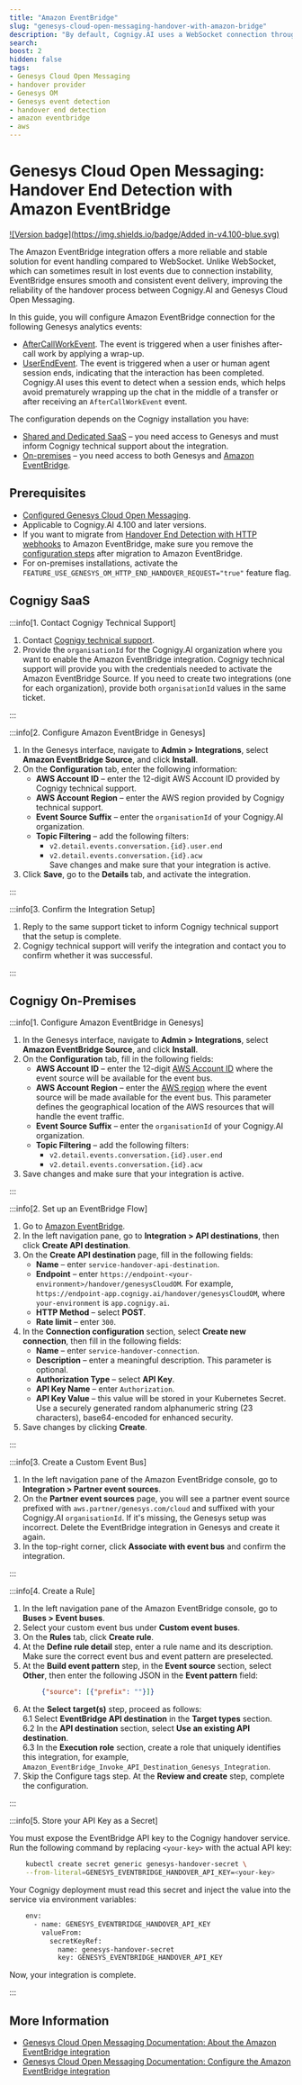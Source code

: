 ```yaml
---
title: "Amazon EventBridge"
slug: "genesys-cloud-open-messaging-handover-with-amazon-bridge"
description: "By default, Cognigy.AI uses a WebSocket connection through the Notifications API to detect handover completion. Alternatively, you can use HTTP webhooks with Triggers and Web Services Data Actions to send requests to Cognigy.AI."
search:
boost: 2
hidden: false
tags:
- Genesys Cloud Open Messaging
- handover provider
- Genesys OM
- Genesys event detection
- handover end detection
- amazon eventbridge
- aws
---
```


# Genesys Cloud Open Messaging: Handover End Detection with Amazon EventBridge

[![Version badge](https://img.shields.io/badge/Added in-v4.100-blue.svg)](../../../release-notes/4.100.md)

The Amazon EventBridge integration offers a more reliable and stable solution for event handling compared to WebSocket. 
Unlike WebSocket, which can sometimes result in lost events due to connection instability, EventBridge ensures smooth and consistent event delivery, improving the reliability of the handover process between Cognigy.AI and Genesys Cloud Open Messaging.

In this guide, you will configure Amazon EventBridge connection for the following Genesys analytics events:

- [AfterCallWorkEvent](https://developer.genesys.cloud/analyticsdatamanagement/analytics/detail/analytics-detail-events#aftercallworkevent). The event is triggered when a user finishes after-call work by applying a wrap-up.
- [UserEndEvent](https://developer.genesys.cloud/analyticsdatamanagement/analytics/detail/analytics-detail-events#userendevent). The event is triggered when a user or human agent session ends, indicating that the interaction has been completed. Cognigy.AI uses this event to detect when a session ends, which helps avoid prematurely wrapping up the chat in the middle of a transfer or after receiving an `AfterCallWorkEvent` event.

The configuration depends on the Cognigy installation you have:

- [Shared and Dedicated SaaS](#cognigy-saas) – you need access to Genesys and must inform Cognigy technical support about the integration.
- [On-premises](#cognigy-on-premises) – you need access to both Genesys and [Amazon EventBridge](https://aws.amazon.com/eventbridge/).

## Prerequisites

- [Configured Genesys Cloud Open Messaging](genesys-cloud-open-messaging.md). 
- Applicable to Cognigy.AI 4.100 and later versions. 
- If you want to migrate from [Handover End Detection with HTTP webhooks](genesys-cloud-open-messaging-handover-end-detection.md) to Amazon EventBridge, make sure you remove the [configuration steps](genesys-cloud-open-messaging-handover-end-detection.md#configuration-steps) after migration to Amazon EventBridge.
- For on-premises installations, activate the `FEATURE_USE_GENESYS_OM_HTTP_END_HANDOVER_REQUEST="true"` feature flag.

## Cognigy SaaS

:::info[1. Contact Cognigy Technical Support]

  1. Contact [Cognigy technical support](../../../help/get-help.md).
  2. Provide the `organisationId` for the Cognigy.AI organization where you want to enable the Amazon EventBridge integration. Cognigy technical support will provide you with the credentials needed to activate the Amazon EventBridge Source. If you need to create two integrations (one for each organization), provide both `organisationId` values in the same ticket.

:::


:::info[2. Configure Amazon EventBridge in Genesys]

  1. In the Genesys interface, navigate to **Admin > Integrations**, select **Amazon EventBridge Source**, and click **Install**.
  2. On the **Configuration** tab, enter the following information:
      - **AWS Account ID** – enter the 12-digit AWS Account ID provided by Cognigy technical support.
      - **AWS Account Region** – enter the AWS region provided by Cognigy technical support.
      - **Event Source Suffix** – enter the `organisationId` of your Cognigy.AI organization.
      - **Topic Filtering** – add the following filters:
          - `v2.detail.events.conversation.{id}.user.end`
          - `v2.detail.events.conversation.{id}.acw`<br />
      Save changes and make sure that your integration is active.
  3. Click **Save**, go to the **Details** tab, and activate the integration.

:::


:::info[3. Confirm the Integration Setup]

  1. Reply to the same support ticket to inform Cognigy technical support that the setup is complete.
  2. Cognigy technical support will verify the integration and contact you to confirm whether it was successful.

:::


## Cognigy On-Premises

:::info[1. Configure Amazon EventBridge in Genesys]

  1. In the Genesys interface, navigate to **Admin > Integrations**, select **Amazon EventBridge Source**, and click **Install**.
  2. On the **Configuration** tab, fill in the following fields:
      - **AWS Account ID** – enter the 12-digit [AWS Account ID](https://docs.aws.amazon.com/accounts/latest/reference/manage-acct-identifiers.html) where the event source will be available for the event bus.
      - **AWS Account Region** – enter the [AWS region](https://docs.aws.amazon.com/eventbridge/latest/userguide/eb-saas.html) where the event source will be made available for the event bus. This parameter defines the geographical location of the AWS resources that will handle the event traffic.
      - **Event Source Suffix** – enter the `organisationId` of your Cognigy.AI organization.
      - **Topic Filtering** – add the following filters:
          - `v2.detail.events.conversation.{id}.user.end`
          - `v2.detail.events.conversation.{id}.acw`
  3. Save changes and make sure that your integration is active.

:::


:::info[2. Set up an EventBridge Flow]

  1. Go to [Amazon EventBridge](https://console.aws.amazon.com/events).
  2. In the left navigation pane, go to **Integration > API destinations**, then click **Create API destination**.
  3. On the **Create API destination** page, fill in the following fields:
      - **Name** – enter `service-handover-api-destination`. 
      - **Endpoint** – enter `https://endpoint-<your-environment>/handover/genesysCloudOM`. For example, `https://endpoint-app.cognigy.ai/handover/genesysCloudOM`, where `your-environment` is `app.cognigy.ai`.
      - **HTTP Method** – select **POST**.
      - **Rate limit** – enter `300`.
  4. In the **Connection configuration** section, select **Create new connection**, then fill in the following fields:
      - **Name** – enter `service-handover-connection`.
      - **Description** – enter a meaningful description. This parameter is optional.
      - **Authorization Type** – select **API Key**.
      - **API Key Name** – enter `Authorization`. 
      - **API Key Value** – this value will be stored in your Kubernetes Secret. Use a securely generated random alphanumeric string (23 characters), base64-encoded for enhanced security.
  5. Save changes by clicking **Create**.

:::


:::info[3. Create a Custom Event Bus]

  1. In the left navigation pane of the Amazon EventBridge console, go to **Integration > Partner event sources**.
  2. On the **Partner event sources** page, you will see a partner event source prefixed with `aws.partner/genesys.com/cloud` and suffixed with your Cognigy.AI `organisationId`. If it's missing, the Genesys setup was incorrect. Delete the EventBridge integration in Genesys and create it again.
  3. In the top-right corner, click **Associate with event bus** and confirm the integration.

:::


:::info[4. Create a Rule]

  1. In the left navigation pane of the Amazon EventBridge console, go to **Buses > Event buses**.
  2. Select your custom event bus under **Custom event buses**.
  3. On the **Rules** tab, click **Create rule**.
  4. At the **Define rule detail** step, enter a rule name and its description. Make sure the correct event bus and event pattern are preselected.
  5. At the **Build event pattern** step, in the **Event source** section, select **Other**, then enter the following JSON in the **Event pattern** field:
  ```json
          {"source": [{"prefix": ""}]}
  ```
  6. At the **Select target(s)** step, proceed as follows:<br />
      6.1 Select **EventBridge API destination** in the **Target types** section.<br />
      6.2 In the **API destination** section, select **Use an existing API destination**.<br />
      6.3 In the **Execution role** section, create a role that uniquely identifies this integration, for example, `Amazon_EventBridge_Invoke_API_Destination_Genesys_Integration`.
  7. Skip the Configure tags step. At the **Review and create** step, complete the configuration.

:::


:::info[5. Store your API Key as a Secret]

  You must expose the EventBridge API key to the Cognigy handover service.
  Run the following command by replacing `<your-key>` with the actual API key:
  ```bash
      kubectl create secret generic genesys-handover-secret \
      --from-literal=GENESYS_EVENTBRIDGE_HANDOVER_API_KEY=<your-key>
  ```
  Your Cognigy deployment must read this secret and inject the value into the service via environment variables:

  ```bash
      env:
        - name: GENESYS_EVENTBRIDGE_HANDOVER_API_KEY
          valueFrom:
            secretKeyRef:
              name: genesys-handover-secret
              key: GENESYS_EVENTBRIDGE_HANDOVER_API_KEY
  ```

  Now, your integration is complete.

:::


## More Information

- [Genesys Cloud Open Messaging Documentation: About the Amazon EventBridge integration](https://help.mypurecloud.com/articles/about-the-amazon-eventbridge-integration/)
- [Genesys Cloud Open Messaging Documentation: Configure the Amazon EventBridge integration](https://help.mypurecloud.com/articles/configure-the-amazon-eventbridge-integration/)